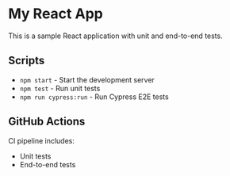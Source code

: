 # My React App

This is a sample React application with unit and end-to-end tests.

## Scripts

- `npm start` - Start the development server
- `npm test` - Run unit tests
- `npm run cypress:run` - Run Cypress E2E tests

## GitHub Actions

CI pipeline includes:
- Unit tests
- End-to-end tests